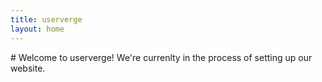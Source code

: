 ```yaml
---
title: userverge
layout: home
---
```


<div markdown=1>
# Welcome to userverge!
We're currenlty in the process of setting up our website.
</div>